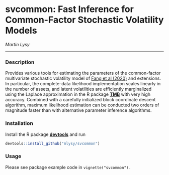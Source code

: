 # svcommon: Fast Inference for Common-Factor Stochastic Volatility Models

*Martin Lysy*

---

### Description

Provides various tools for estimating the parameters of the common-factor multivariate stochastic volatility model of [Fang et al (2020)](https://onlinelibrary.wiley.com/doi/full/10.1002/cjs.11536) and extensions.  In particular, the complete-data likelihood implementation scales linearly in the number of assets, and latent volatilities are efficiently marginalized using the Laplace approximation in the R package [**TMB**](https://CRAN.R-project.org/package=TMB) with very high accuracy.  Combined with a carefully initialized block coordinate descent algorithm, maximum likelihood estimation can be conducted two orders of magnitude faster than with alternative parameter inference algorithms.

### Installation

Install the R package [**devtools**](https://CRAN.R-project.org/package=devtools) and run
```r
devtools::install_github("mlysy/svcommon")
```

### Usage

Please see package example code in `vignette("svcommon")`.  
